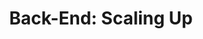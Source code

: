 ---
layout: module
title: "Back-End: Scaling Up"
type: topic
num: 10
draft: 1
start_date: 2025-11-27
slides:
    - start_date: 2025-11-25
      num: 16
      type: lecture
      title: Scaling an App
      draft: 1
      url: https://docs.google.com/presentation/d/1cyXi_ZKqdMzDDWBOerW02yPTl2K8chkoNI5htzjkciE/edit#slide=id.g29c926bd7b1_0_477
readings:
    - start_date: 2025-11-25
      type: reading
      title: Kubernetes Basics (Tutorial)
      url: https://kubernetes.io/docs/tutorials/kubernetes-basics/
---